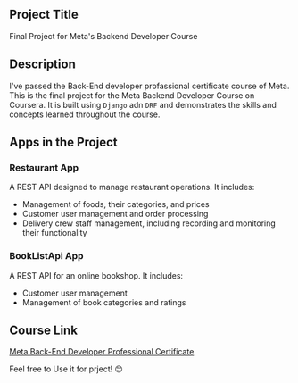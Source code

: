 

## Project Title
Final Project for Meta's Backend Developer Course

## Description
I've passed the Back-End developer profassional certificate course of Meta.
This is the final project for the Meta Backend Developer Course on Coursera. It is built using `Django` adn `DRF` and demonstrates the skills and concepts learned throughout the course.

## Apps in the Project

### Restaurant App
A REST API designed to manage restaurant operations. It includes:
- Management of foods, their categories, and prices
- Customer user management and order processing
- Delivery crew staff management, including recording and monitoring their functionality

### BookListApi App
A REST API for an online bookshop. It includes:
- Customer user management
- Management of book categories and ratings

## Course Link
[Meta Back-End Developer Professional Certificate](https://www.coursera.org/professional-certificates/meta-back-end-developer)

Feel free to Use it for prject! 😊

